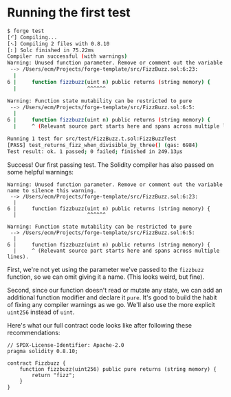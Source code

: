 # Running the first test

```bash
$ forge test
[⠊] Compiling...
[⠢] Compiling 2 files with 0.8.10
[⠆] Solc finished in 75.22ms
Compiler run successful (with warnings)
Warning: Unused function parameter. Remove or comment out the variable name to silence this warning.
 --> /Users/ecm/Projects/forge-template/src/FizzBuzz.sol:6:23:
  |
6 |     function fizzbuzz(uint n) public returns (string memory) {
  |                       ^^^^^^

Warning: Function state mutability can be restricted to pure
 --> /Users/ecm/Projects/forge-template/src/FizzBuzz.sol:6:5:
  |
6 |     function fizzbuzz(uint n) public returns (string memory) {
  |     ^ (Relevant source part starts here and spans across multiple lines).

Running 1 test for src/test/FizzBuzz.t.sol:FizzBuzzTest
[PASS] test_returns_fizz_when_divisible_by_three() (gas: 6984)
Test result: ok. 1 passed; 0 failed; finished in 249.13µs
```

Success! Our first passing test. The Solidity compiler has also passed on some helpful warnings:

```
Warning: Unused function parameter. Remove or comment out the variable name to silence this warning.
 --> /Users/ecm/Projects/forge-template/src/FizzBuzz.sol:6:23:
  |
6 |     function fizzbuzz(uint n) public returns (string memory) {
  |                       ^^^^^^

Warning: Function state mutability can be restricted to pure
 --> /Users/ecm/Projects/forge-template/src/FizzBuzz.sol:6:5:
  |
6 |     function fizzbuzz(uint n) public returns (string memory) {
  |     ^ (Relevant source part starts here and spans across multiple lines).
  ```

First, we're not yet using the parameter we've passed to the `fizzbuzz` function, so we can omit giving it a name. (This looks weird, but fine). 

Second, since our function doesn't read or mutate any state, we can add an additional function modifier and declare it `pure`. It's good to build the habit of fixing any compiler warnings as we go. We'll also use the more explicit `uint256` instead of `uint`. 

Here's what our full contract code looks like after following these recommendations:

```solidity
// SPDX-License-Identifier: Apache-2.0
pragma solidity 0.8.10;

contract Fizzbuzz {
    function fizzbuzz(uint256) public pure returns (string memory) {
        return "fizz";
    }
}
```
